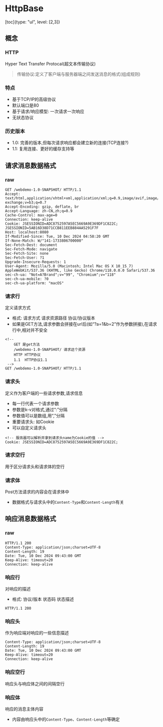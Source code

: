 # HttpBase
[toc]{type: "ul", level: [2,3]}
## 概念 
### HTTP
Hyper Text Transfer Protocal(超文本传输协议)
> 传输协议:定义了客户端与服务器端之间发送消息的格式(组成规则)

### 特点
- 基于TCP/IP的高级协议
- 默认端口是80
- 基于请求/响应模型: 一次请求一次响应
- 无状态协议

### 历史版本
- 1.0: 完善的版本,但每次请求响应都会建立新的连接(TCP连接?)
- 1.1: 复用连接、更好的缓存支持等

## 请求消息数据格式
### raw
```
GET /webdemo-1.0-SNAPSHOT/ HTTP/1.1
Accept: text/html,application/xhtml+xml,application/xml;q=0.9,image/avif,image/webp,image/apng,*/*;q=0.8,application/signed-exchange;v=b3;q=0.7
Accept-Encoding: gzip, deflate, br
Accept-Language: zh-CN,zh;q=0.9
Cache-Control: max-age=0
Connection: keep-alive
Cookie: JSESSIONID=ADC8752597A5EC5669A9E369DF1C822C; JSESSIONID=5AB16D38D71CCB811EEB884AA5291F7F
Host: localhost:8080
If-Modified-Since: Tue, 10 Dec 2024 04:58:20 GMT
If-None-Match: W/"141-1733806700000"
Sec-Fetch-Dest: document
Sec-Fetch-Mode: navigate
Sec-Fetch-Site: none
Sec-Fetch-User: ?1
Upgrade-Insecure-Requests: 1
User-Agent: Mozilla/5.0 (Macintosh; Intel Mac OS X 10_15_7) AppleWebKit/537.36 (KHTML, like Gecko) Chrome/118.0.0.0 Safari/537.36
sec-ch-ua: "Not=A?Brand";v="99", "Chromium";v="118"
sec-ch-ua-mobile: ?0
sec-ch-ua-platform: "macOS"
```

### 请求行
定义请求方式
- 格式: 请求方式 请求资源路径 协议/协议版本
- 如果是GET方法,请求参数会拼接在url后(如“?a=1&b=2”作为参数拼接),在请求行中,相对并不安全
```
<!-- 
    GET 是get方法
    /webdemo-1.0-SNAPSHOT/ 请求这个资源
    HTTP HTTP协议
    1.1  HTTP协议1.1
 -->
GET /webdemo-1.0-SNAPSHOT/ HTTP/1.1
```

### 请求头
定义作为客户端的一些请求参数,请求信息
- 每一行代表一个请求参数
- 参数是k-v对格式,通过“:”分隔
- 参数值可以是数组,用“,”分隔
- 重要请求头: 如Cookie
- 可以自定义请求头
```
<!-- 服务器可以解析并拿到请求头name为Cookie的值 -->
Cookie: JSESSIONID=ADC8752597A5EC5669A9E369DF1C822C;
```

### 请求空行
用于区分请求头和请求体的空行
### 请求体
Post方法请求的内容会在请求体中
- 数据格式与请求头中的`Content-Type`和`Content-Length`有关
## 响应消息数据格式
### raw
```
HTTP/1.1 200
Content-Type: application/json;charset=UTF-8
Content-Length: 19
Date: Tue, 10 Dec 2024 09:43:00 GMT
Keep-Alive: timeout=20
Connection: keep-alive
```

### 响应行
对响应的描述
- 格式: 协议/版本 状态码 状态描述
```
HTTP/1.1 200
```

### 响应头
作为响应端对响应的一些信息描述
```
Content-Type: application/json;charset=UTF-8
Content-Length: 19
Date: Tue, 10 Dec 2024 09:43:00 GMT
Keep-Alive: timeout=20
Connection: keep-alive
```
### 响应空行
响应头与响应体之间的间隔空行
### 响应体
响应的消息主体内容
- 内容由响应头中的`Content-Type`、`Content-Length`等确定